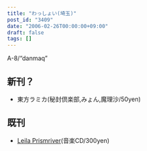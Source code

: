 ```yaml
---
title: "わっしょい(埼玉)"
post_id: "3409"
date: "2006-02-26T00:00:00+09:00"
draft: false
tags: []
---
```



A-8/“danmaq”

## 新刊？



  * 東方ラミカ(秘封倶楽部,みょん,魔理沙/50yen)
## 既刊



  * [Leila Prismriver](/!/leila/)(音楽CD/300yen)
